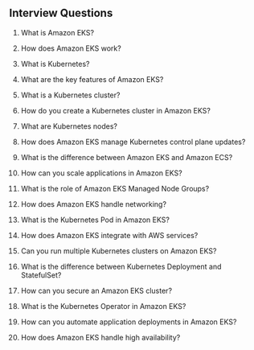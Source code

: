 Interview Questions
-------------------
1. What is Amazon EKS?

2. How does Amazon EKS work?

3. What is Kubernetes?

4. What are the key features of Amazon EKS?

5. What is a Kubernetes cluster?

6. How do you create a Kubernetes cluster in Amazon EKS?

7. What are Kubernetes nodes?

8. How does Amazon EKS manage Kubernetes control plane updates?

9. What is the difference between Amazon EKS and Amazon ECS?

10. How can you scale applications in Amazon EKS?

11. What is the role of Amazon EKS Managed Node Groups?

12. How does Amazon EKS handle networking?

13. What is the Kubernetes Pod in Amazon EKS?

14. How does Amazon EKS integrate with AWS services?

15. Can you run multiple Kubernetes clusters on Amazon EKS?

16. What is the difference between Kubernetes Deployment and StatefulSet?

17. How can you secure an Amazon EKS cluster?

18. What is the Kubernetes Operator in Amazon EKS?

19. How can you automate application deployments in Amazon EKS?

20. How does Amazon EKS handle high availability?
